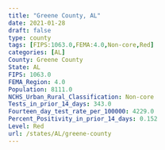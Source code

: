 ```yaml
---
title: "Greene County, AL"
date: 2021-01-28
draft: false
type: county
tags: [FIPS:1063.0,FEMA:4.0,Non-core,Red]
categories: [AL]
County: Greene County
State: AL
FIPS: 1063.0
FEMA_Region: 4.0
Population: 8111.0
NCHS_Urban_Rural_Classification: Non-core
Tests_in_prior_14_days: 343.0
Fourteen_day_test_rate_per_100000: 4229.0
Percent_Positivity_in_prior_14_days: 0.152
Level: Red
url: /states/AL/greene-county
---
```



